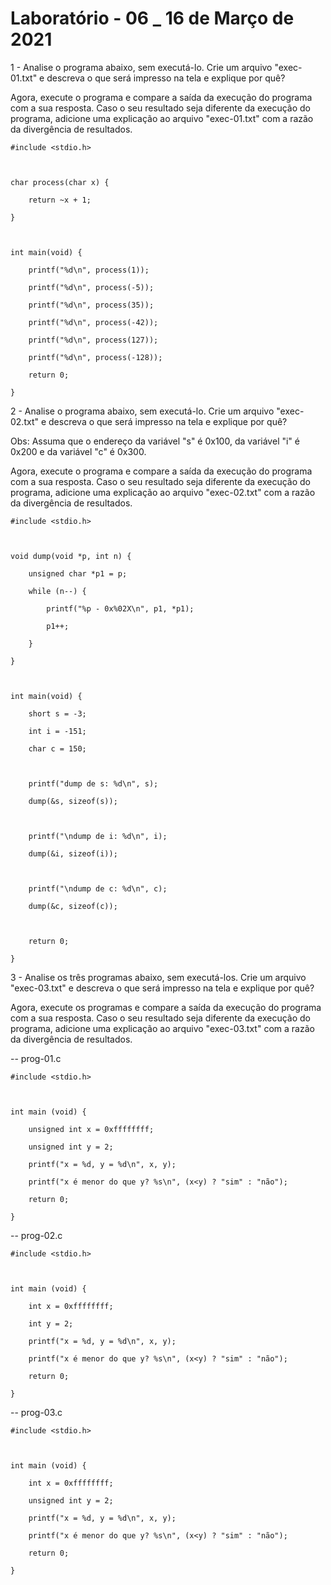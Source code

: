 # Laboratório - 06 _ 16 de Março de 2021

1 - Analise o programa abaixo, sem executá-lo. Crie um arquivo "exec-01.txt" e descreva o que será impresso na tela e explique por quê?

Agora, execute o programa e compare a saída da execução do programa com a sua resposta. Caso o seu resultado seja diferente da execução do programa, adicione uma explicação ao arquivo "exec-01.txt" com a razão da divergência de resultados.

    #include <stdio.h>



    char process(char x) {

        return ~x + 1;

    }



    int main(void) {

        printf("%d\n", process(1));

        printf("%d\n", process(-5));

        printf("%d\n", process(35));

        printf("%d\n", process(-42));

        printf("%d\n", process(127));

        printf("%d\n", process(-128));

        return 0;

    }

2 - Analise o programa abaixo, sem executá-lo. Crie um arquivo "exec-02.txt" e descreva o que será impresso na tela e explique por quê?

Obs: Assuma que o endereço da variável "s" é 0x100, da variável "i" é 0x200 e da variável "c" é 0x300.

Agora, execute o programa e compare a saída da execução do programa com a sua resposta. Caso o seu resultado seja diferente da execução do programa, adicione uma explicação ao arquivo "exec-02.txt" com a razão da divergência de resultados.

    #include <stdio.h>



    void dump(void *p, int n) {

        unsigned char *p1 = p;

        while (n--) {

            printf("%p - 0x%02X\n", p1, *p1);

            p1++;

        }

    }



    int main(void) {

        short s = -3;

        int i = -151;

        char c = 150;



        printf("dump de s: %d\n", s);

        dump(&s, sizeof(s));



        printf("\ndump de i: %d\n", i);

        dump(&i, sizeof(i));



        printf("\ndump de c: %d\n", c);

        dump(&c, sizeof(c));



        return 0;

    }

3 - Analise os três programas abaixo, sem executá-los. Crie um arquivo "exec-03.txt" e descreva o que será impresso na tela e explique por quê?

Agora, execute os programas e compare a saída da execução do programa com a sua resposta. Caso o seu resultado seja diferente da execução do programa, adicione uma explicação ao arquivo "exec-03.txt" com a razão da divergência de resultados.

-- prog-01.c

    #include <stdio.h>



    int main (void) {

        unsigned int x = 0xffffffff;

        unsigned int y = 2;

        printf("x = %d, y = %d\n", x, y);

        printf("x é menor do que y? %s\n", (x<y) ? "sim" : "não");

        return 0;

    }



-- prog-02.c

    #include <stdio.h>



    int main (void) {

        int x = 0xffffffff;

        int y = 2;

        printf("x = %d, y = %d\n", x, y);

        printf("x é menor do que y? %s\n", (x<y) ? "sim" : "não");

        return 0;

    }



-- prog-03.c

    #include <stdio.h>



    int main (void) {

        int x = 0xffffffff;

        unsigned int y = 2;

        printf("x = %d, y = %d\n", x, y);

        printf("x é menor do que y? %s\n", (x<y) ? "sim" : "não");

        return 0;

    }